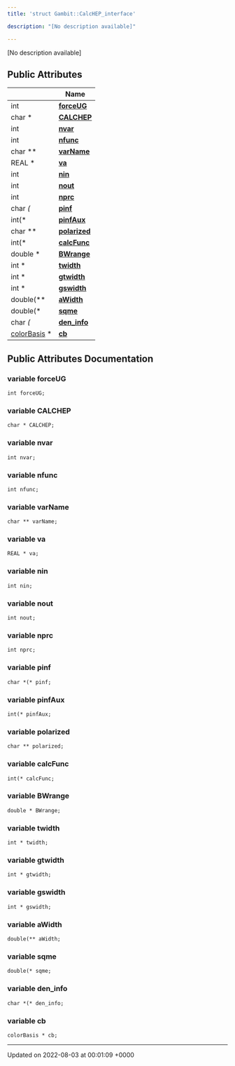 ```yaml
---
title: 'struct Gambit::CalcHEP_interface'

description: "[No description available]"

---
```









[No description available]

## Public Attributes

|                | Name           |
| -------------- | -------------- |
| int | **[forceUG](/documentation/code/colliderbit_development/classes/structgambit_1_1calchep__interface/#variable-forceug)**  |
| char * | **[CALCHEP](/documentation/code/colliderbit_development/classes/structgambit_1_1calchep__interface/#variable-calchep)**  |
| int | **[nvar](/documentation/code/colliderbit_development/classes/structgambit_1_1calchep__interface/#variable-nvar)**  |
| int | **[nfunc](/documentation/code/colliderbit_development/classes/structgambit_1_1calchep__interface/#variable-nfunc)**  |
| char ** | **[varName](/documentation/code/colliderbit_development/classes/structgambit_1_1calchep__interface/#variable-varname)**  |
| REAL * | **[va](/documentation/code/colliderbit_development/classes/structgambit_1_1calchep__interface/#variable-va)**  |
| int | **[nin](/documentation/code/colliderbit_development/classes/structgambit_1_1calchep__interface/#variable-nin)**  |
| int | **[nout](/documentation/code/colliderbit_development/classes/structgambit_1_1calchep__interface/#variable-nout)**  |
| int | **[nprc](/documentation/code/colliderbit_development/classes/structgambit_1_1calchep__interface/#variable-nprc)**  |
| char *(* | **[pinf](/documentation/code/colliderbit_development/classes/structgambit_1_1calchep__interface/#variable-pinf)**  |
| int(* | **[pinfAux](/documentation/code/colliderbit_development/classes/structgambit_1_1calchep__interface/#variable-pinfaux)**  |
| char ** | **[polarized](/documentation/code/colliderbit_development/classes/structgambit_1_1calchep__interface/#variable-polarized)**  |
| int(* | **[calcFunc](/documentation/code/colliderbit_development/classes/structgambit_1_1calchep__interface/#variable-calcfunc)**  |
| double * | **[BWrange](/documentation/code/colliderbit_development/classes/structgambit_1_1calchep__interface/#variable-bwrange)**  |
| int * | **[twidth](/documentation/code/colliderbit_development/classes/structgambit_1_1calchep__interface/#variable-twidth)**  |
| int * | **[gtwidth](/documentation/code/colliderbit_development/classes/structgambit_1_1calchep__interface/#variable-gtwidth)**  |
| int * | **[gswidth](/documentation/code/colliderbit_development/classes/structgambit_1_1calchep__interface/#variable-gswidth)**  |
| double(** | **[aWidth](/documentation/code/colliderbit_development/classes/structgambit_1_1calchep__interface/#variable-awidth)**  |
| double(* | **[sqme](/documentation/code/colliderbit_development/classes/structgambit_1_1calchep__interface/#variable-sqme)**  |
| char *(* | **[den_info](/documentation/code/colliderbit_development/classes/structgambit_1_1calchep__interface/#variable-den-info)**  |
| [colorBasis](/documentation/code/colliderbit_development/classes/structgambit_1_1colorbasis/) * | **[cb](/documentation/code/colliderbit_development/classes/structgambit_1_1calchep__interface/#variable-cb)**  |

## Public Attributes Documentation

### variable forceUG

```
int forceUG;
```


### variable CALCHEP

```
char * CALCHEP;
```


### variable nvar

```
int nvar;
```


### variable nfunc

```
int nfunc;
```


### variable varName

```
char ** varName;
```


### variable va

```
REAL * va;
```


### variable nin

```
int nin;
```


### variable nout

```
int nout;
```


### variable nprc

```
int nprc;
```


### variable pinf

```
char *(* pinf;
```


### variable pinfAux

```
int(* pinfAux;
```


### variable polarized

```
char ** polarized;
```


### variable calcFunc

```
int(* calcFunc;
```


### variable BWrange

```
double * BWrange;
```


### variable twidth

```
int * twidth;
```


### variable gtwidth

```
int * gtwidth;
```


### variable gswidth

```
int * gswidth;
```


### variable aWidth

```
double(** aWidth;
```


### variable sqme

```
double(* sqme;
```


### variable den_info

```
char *(* den_info;
```


### variable cb

```
colorBasis * cb;
```


-------------------------------

Updated on 2022-08-03 at 00:01:09 +0000